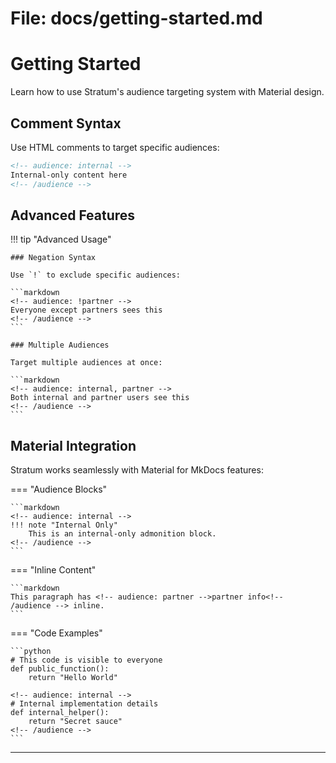 # File: docs/getting-started.md

# Getting Started

Learn how to use Stratum's audience targeting system with Material design.

## Comment Syntax

Use HTML comments to target specific audiences:

```markdown
<!-- audience: internal -->
Internal-only content here
<!-- /audience -->
```

## Advanced Features

<!-- audience: internal -->

!!! tip "Advanced Usage"
    
    ### Negation Syntax
    
    Use `!` to exclude specific audiences:
    
    ```markdown
    <!-- audience: !partner -->
    Everyone except partners sees this
    <!-- /audience -->
    ```
    
    ### Multiple Audiences
    
    Target multiple audiences at once:
    
    ```markdown
    <!-- audience: internal, partner -->
    Both internal and partner users see this
    <!-- /audience -->
    ```

<!-- /audience -->

## Material Integration

Stratum works seamlessly with Material for MkDocs features:

=== "Audience Blocks"

    ```markdown
    <!-- audience: internal -->
    !!! note "Internal Only"
        This is an internal-only admonition block.
    <!-- /audience -->
    ```

=== "Inline Content"

    ```markdown
    This paragraph has <!-- audience: partner -->partner info<!-- /audience --> inline.
    ```

=== "Code Examples"

    ```python
    # This code is visible to everyone
    def public_function():
        return "Hello World"
    
    <!-- audience: internal -->
    # Internal implementation details
    def internal_helper():
        return "Secret sauce"
    <!-- /audience -->
    ```

---

